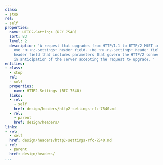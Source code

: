 ```yaml
---
class:
- stop
rel:
- self
properties:
  name: HTTP2-Settings (RFC 7540)
  sort: 83
  level: 2
  description: 'A request that upgrades from HTTP/1.1 to HTTP/2 MUST include exactly
    one "HTTP2-Settings" header field. The "HTTP2-Settings" header field is a connection-specific
    header field that includes parameters that govern the HTTP/2 connection, provided
    in anticipation of the server accepting the request to upgrade. '
entities:
- class:
  - stop
  rel:
  - self
  properties:
    name: HTTP2-Settings (RFC 7540)
  links:
  - rel:
    - self
    href: design/headers/http2-settings-rfc-7540.md
  - rel:
    - parent
    href: design/headers/
links:
- rel:
  - self
  href: design/headers/http2-settings-rfc-7540.md
- rel:
  - parent
  href: design/headers/
...
```

